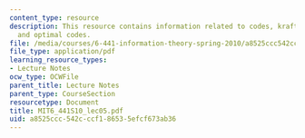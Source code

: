 ```yaml
---
content_type: resource
description: This resource contains information related to codes, kraft inequality
  and optimal codes.
file: /media/courses/6-441-information-theory-spring-2010/a8525ccc542cccf186535efcf673ab36_MIT6_441S10_lec05.pdf
file_type: application/pdf
learning_resource_types:
- Lecture Notes
ocw_type: OCWFile
parent_title: Lecture Notes
parent_type: CourseSection
resourcetype: Document
title: MIT6_441S10_lec05.pdf
uid: a8525ccc-542c-ccf1-8653-5efcf673ab36
---
```

